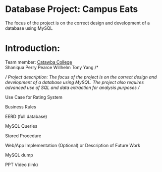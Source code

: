 # Database Project: Campus Eats
The focus of the project is on the correct design and development of a database using MySQL

# Introduction:
Team member: <a href="http;//www.catawba.edu">Catawba College</a><br>
             Shaniqua Perry
             Pearce Willhelm
             Tony Yang
 /*
 
 */ Project description: The focus of the project is on the correct design and development of a database using MySQL.  The project also requires advanced use of SQL and data extraction for analysis purposes
 /*

Use Case for Rating System

Business Rules

EERD (full database)

MySQL Queries

Stored Procedure

Web/App Implementation (Optional) or Description of Future Work

MySQL dump

PPT Video (link)
